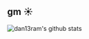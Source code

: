 ## gm ☀️

<!--
**dan13ram/dan13ram** is a ✨ _special_ ✨ repository because its `README.md` (this file) appears on your GitHub profile.
-->

![dan13ram's github stats](https://github-readme-stats.vercel.app/api?username=dan13ram&hide=issues&show_icons=true&theme=gotham&count_private=true)
